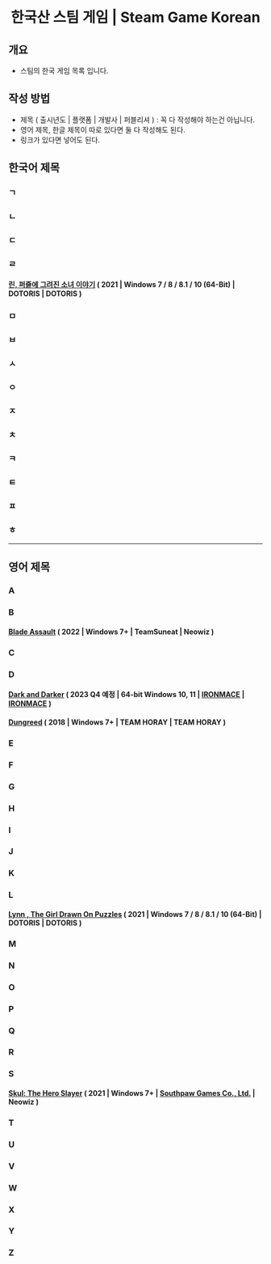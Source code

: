 <h1 align=center>
한국산 스팀 게임 | Steam Game Korean
</h1>



## 개요
* 스팀의 한국 게임 목록 입니다.



## 작성 방법
* 제목 ( 출시년도 | 플랫폼 | 개발사 | 퍼블리셔 ) : 꼭 다 작성해야 하는건 아닙니다.
* 영어 제목, 한글 제목이 따로 있다면 둘 다 작성해도 된다.
* 링크가 있다면 넣어도 된다.



## 한국어 제목

### ㄱ
### ㄴ
### ㄷ
### ㄹ

#### [린, 퍼즐에 그려진 소녀 이야기]( https://store.steampowered.com/app/1249080/_/ ) ( 2021 | Windows 7 / 8 / 8.1 / 10 (64-Bit) | DOTORIS | DOTORIS )

### ㅁ
### ㅂ
### ㅅ
### ㅇ
### ㅈ
### ㅊ
### ㅋ
### ㅌ
### ㅍ
### ㅎ


***

## 영어 제목

### A
### B

#### [Blade Assault]( https://store.steampowered.com/app/1367300/Blade_Assault/ ) ( 2022 | Windows 7+ | TeamSuneat | Neowiz )

### C
### D

#### [Dark and Darker]( https://store.steampowered.com/app/2016590/Dark_and_Darker/ ) ( 2023 Q4 예정 | 64-bit Windows 10, 11 | [IRONMACE]( https://www.ironmace.com/ ) | [IRONMACE]( https://www.ironmace.com/ ) )

#### [Dungreed]( https://store.steampowered.com/app/753420/Dungreed/ ) ( 2018 | Windows 7+ | TEAM HORAY | TEAM HORAY )

### E
### F
### G
### H
### I
### J
### K
### L

#### [Lynn , The Girl Drawn On Puzzles]( https://store.steampowered.com/app/1249080/_/ ) ( 2021 | Windows 7 / 8 / 8.1 / 10 (64-Bit) | DOTORIS | DOTORIS )

### M
### N
### O
### P
### Q
### R
### S

#### [Skul: The Hero Slayer]( https://store.steampowered.com/app/1147560/Skul_The_Hero_Slayer/ ) ( 2021 | Windows 7+ | [Southpaw Games Co., Ltd.](https://southpaw.games/) | Neowiz )

### T
### U
### V
### W
### X
### Y
### Z
